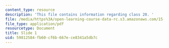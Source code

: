 ```yaml
---
content_type: resource
description: 'This file contains information regarding class 20. '
file: /media/https%3A/open-learning-course-data-rc.s3.amazonaws.com/15-783j-product-design-and-development-spring-2006/59812584fb60cf6b667ece8341a5db7c_cls20_tol_trds.pdf
file_type: application/pdf
resourcetype: Document
title: Slide 1
uid: 59812584-fb60-cf6b-667e-ce8341a5db7c
---
```

